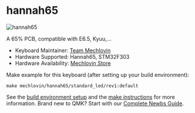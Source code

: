 # hannah65

![hannah65](https://i.imgur.com/qf0BYI2l.png)

A 65% PCB, compatible with E6.5, Kyuu,...

* Keyboard Maintainer: [Team Mechlovin](https://github.com/mechlovin)
* Hardware Supported: Hannah65, STM32F303
* Hardware Availability: [Mechlovin Store](https://mechlove.com/)

Make example for this keyboard (after setting up your build environment):

    make mechlovin/hannah65/standard_led/rev1:default

See the [build environment setup](https://docs.qmk.fm/#/getting_started_build_tools) and the [make instructions](https://docs.qmk.fm/#/getting_started_make_guide) for more information. Brand new to QMK? Start with our [Complete Newbs Guide](https://docs.qmk.fm/#/newbs).
